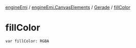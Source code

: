[engineEmi](../../index.md) / [engineEmi.CanvasElements](../index.md) / [Gerade](index.md) / [fillColor](./fill-color.md)

# fillColor

`var fillColor: RGBA`